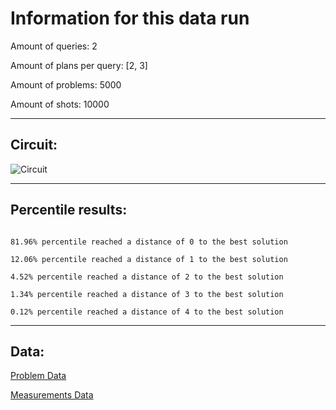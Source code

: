 # Information for this data run

Amount of queries: 2

Amount of plans per query: [2, 3]

Amount of problems: 5000

Amount of shots: 10000

<hr>

## Circuit:

![Circuit](circuit.png)

<hr>

## Percentile results:

```

81.96% percentile reached a distance of 0 to the best solution

12.06% percentile reached a distance of 1 to the best solution

4.52% percentile reached a distance of 2 to the best solution

1.34% percentile reached a distance of 3 to the best solution

0.12% percentile reached a distance of 4 to the best solution

```

<hr>

## Data:

[Problem Data](problems.csv)

[Measurements Data](measurements.csv)

